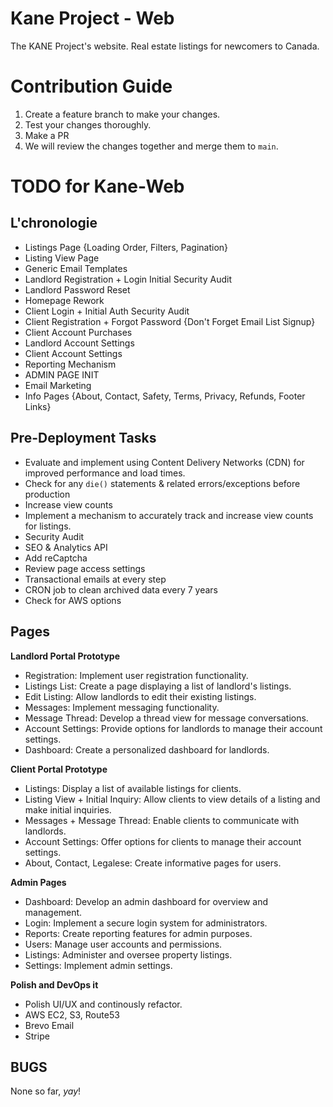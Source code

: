 # Kane Project - Web

The KANE Project's website. Real estate listings for newcomers to Canada.

# Contribution Guide

1. Create a feature branch to make your changes.
2. Test your changes thoroughly.
3. Make a PR
4. We will review the changes together and merge them to `main`.

# TODO for Kane-Web

## L'chronologie

- Listings Page {Loading Order, Filters, Pagination}
- Listing View Page
- Generic Email Templates
- Landlord Registration + Login Initial Security Audit
- Landlord Password Reset
- Homepage Rework
- Client Login + Initial Auth Security Audit
- Client Registration + Forgot Password {Don't Forget Email List Signup}
- Client Account Purchases
- Landlord Account Settings
- Client Account Settings
- Reporting Mechanism
- ADMIN PAGE INIT
- Email Marketing
- Info Pages {About, Contact, Safety, Terms, Privacy, Refunds, Footer Links}

## Pre-Deployment Tasks

- Evaluate and implement using Content Delivery Networks (CDN) for improved performance and load times.
- Check for any `die()` statements & related errors/exceptions before production
- Increase view counts
- Implement a mechanism to accurately track and increase view counts for listings.
- Security Audit
- SEO & Analytics API
- Add reCaptcha
- Review page access settings
- Transactional emails at every step
- CRON job to clean archived data every 7 years
- Check for AWS options

## Pages

**Landlord Portal Prototype**

- Registration: Implement user registration functionality.
- Listings List: Create a page displaying a list of landlord's listings.
- Edit Listing: Allow landlords to edit their existing listings.
- Messages: Implement messaging functionality.
- Message Thread: Develop a thread view for message conversations.
- Account Settings: Provide options for landlords to manage their account settings.
- Dashboard: Create a personalized dashboard for landlords.

**Client Portal Prototype**

- Listings: Display a list of available listings for clients.
- Listing View + Initial Inquiry: Allow clients to view details of a listing and make initial inquiries.
- Messages + Message Thread: Enable clients to communicate with landlords.
- Account Settings: Offer options for clients to manage their account settings.
- About, Contact, Legalese: Create informative pages for users.

**Admin Pages**

- Dashboard: Develop an admin dashboard for overview and management.
- Login: Implement a secure login system for administrators.
- Reports: Create reporting features for admin purposes.
- Users: Manage user accounts and permissions.
- Listings: Administer and oversee property listings.
- Settings: Implement admin settings.

**Polish and DevOps it**

- Polish UI/UX and continously refactor.
- AWS EC2, S3, Route53
- Brevo Email
- Stripe

## BUGS

None so far, *yay*!